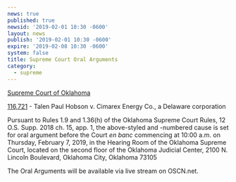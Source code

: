 ```yaml
---
news: true
published: true
newsid: '2019-02-01 10:30 -0600'
layout: news
publish: '2019-02-01 10:30 -0600'
expire: '2019-02-08 10:30 -0600'
system: false
title: Supreme Court Oral Arguments
category:
  - supreme
---
```

<u>Supreme Court of Oklahoma</u>

[116,721](http://www.oscn.net/dockets/GetCaseInformation.aspx?db=appellate&number=116721) - Talen Paul Hobson v. Cimarex Energy Co., a Delaware corporation

Pursuant to Rules 1.9 and 1.36(h) of the Oklahoma Supreme Court Rules, 12 O.S. Supp. 2018 ch. 15, app. 1, the above-styled and -numbered cause is set for oral argument before the Court <em>en banc</em> commencing at 10:00 a.m. on Thursday, February 7, 2019, in the Hearing Room of the Oklahoma Supreme Court, located on the second floor of the Oklahoma Judicial Center, 2100 N. Lincoln Boulevard, Oklahoma City, Oklahoma 73105

The Oral Arguments will be available via live stream on OSCN.net.